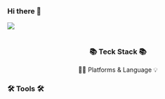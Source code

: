 ### Hi there 👋

<!--
**Halaaaaaaaaaaa/Halaaaaaaaaaaa** is a ✨ _special_ ✨ repository because its `README.md` (this file) appears on your GitHub profile.

Here are some ideas to get you started:

- 🔭 I’m currently working on ...
- 🌱 I’m currently learning ...
- 👯 I’m looking to collaborate on ...
- 🤔 I’m looking for help with ...
- 💬 Ask me about ...
- 📫 How to reach me: ...
- 😄 Pronouns: ...
- ⚡ Fun fact: ...
-->

<img src="https://capsule-render.vercel.app/api?type=wave&color=auto&height=300&section=header&text=Sehyun%20Github!&fontSize=90" /><br><br>

### <div align="center">📚 <b>Teck Stack</b> 📚</div>
<div align="center">🎨💡 Platforms & Language 💡</div>
<div align="center"></div>


### 🛠️ <b>Tools</b> 🛠️
